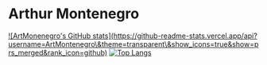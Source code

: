 # Arthur Montenegro

[![ArtMonenegro's GitHub stats](https://github-readme-stats.vercel.app/api?username=ArtMontenegro\&theme=transparent\&show_icons=true<!-- \&include_all_commits=true-->\&show=prs_merged\&rank_icon=github)](https://github.com/ArtMontenegro/github-readme-stats)
[![Top Langs](https://github-readme-stats.vercel.app/api/top-langs/?username=ArtMontenegro\&layout=compact\&theme=transparent\&langs_count=8)](https://github.com/ArtMontenegro/github-readme-stats)
